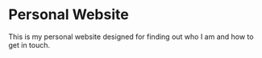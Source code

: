 # Personal Website
This is my personal website designed for finding out who I am and how to get in touch.